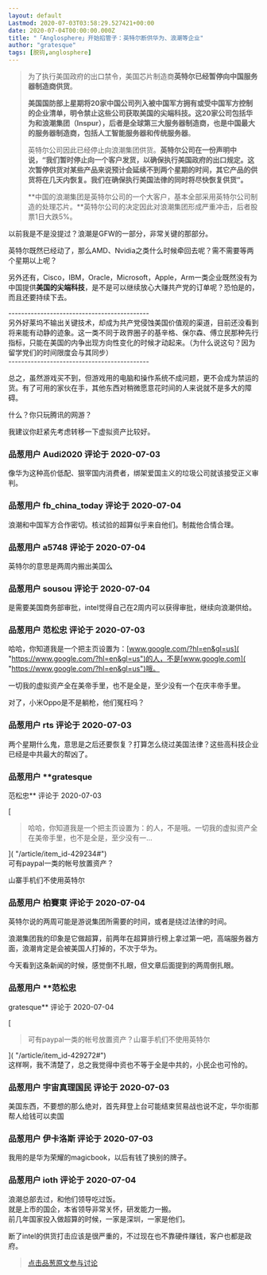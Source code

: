 ```yaml
---
layout: default
Lastmod: 2020-07-03T03:58:29.527421+00:00
date: 2020-07-04T00:00:00.000Z
title: "「Anglosphere」开始掐管子：英特尔断供华为、浪潮等企业"
author: "gratesque"
tags: [脱钩,anglosphere]
---
```


> 为了执行美国政府的出口禁令，美国芯片制造商**英特尔已经暂停向中国服务器制造商供货**。  
>   
> **美国国防部上星期将20家中国公司列入被中国军方拥有或受中国军方控制的企业清单，明令禁止这些公司获取美国的尖端科技。这20家公司包括华为和浪潮集团（Inspur），后者是全球第三大服务器制造商，也是中国最大的服务器制造商，包括人工智能服务器和传统服务器**。  
>   
> 英特尔公司因此已经停止向浪潮集团供货。**英特尔公司在一份声明中说，“我们暂时停止向一个客户发货，以确保执行美国政府的出口规定。这次暂停供货对某些产品来说预计会延续不到两个星期的时间，其它产品的供货将在几天内恢复。我们在确保执行美国法律的同时将尽快恢复供货”。**  
>   
> **中国的浪潮集团是英特尔公司的一个大客户，基本全部采用英特尔公司制造的处理芯片。**英特尔公司的决定因此对浪潮集团形成严重冲击，后者股票1日大跌5%。

  
  
以前我是不是没提过？浪潮是GFW的一部分，非常关键的那部分。  
  
英特尔既然已经动了，那么AMD、Nvidia之类什么时候牵回去呢？需不需要等两个星期以上呢？  
  
另外还有，Cisco，IBM，Oracle，Microsoft，Apple，Arm一类企业既然没有为中国提供**美国的尖端科技**，是不是可以继续放心大赚共产党的订单呢？恐怕是的，而且还要持续下去。  
  
\--------------------------------------------  
另外好莱坞不输出关键技术，却成为共产党侵蚀美国价值观的渠道，目前还没看到将来能有动静的迹象。这一类不同于政界圈子的基辛格、保尔森、傅立民那种先行指标，只能在美国的内争出现方向性变化的时候才动起来。（为什么说这句？因为留学党们的时间限度会与其同步）  
\--------------------------------------------  
  
总之，虽然游戏买不到，但游戏用的电脑和操作系统不成问题，更不会成为禁运的货。有了可用的家伙在手，其他东西对稍微愿意花时间的人来说就不是多大的障碍。  
  
什么？你只玩腾讯的网游？  
  
我建议你赶紧先考虑转移一下虚拟资产比较好。

            
### 品葱用户 **Audi2020** 评论于 2020-07-03
        
像华为这种高价低配、狠宰国内消费者，绑架爱国主义的垃圾公司就该接受正义审判。
        


            
### 品葱用户 **fb_china_today** 评论于 2020-07-04
        
浪潮和中国军方合作密切。核试验的超算似乎来自他们。制裁他合情合理。
        


            
### 品葱用户 **a5748** 评论于 2020-07-04
        
英特尔的意思是两周内搬出美国么
        


            
### 品葱用户 **sousou** 评论于 2020-07-04
        
是需要美国商务部审批，intel觉得自己在2周内可以获得审批，继续向浪潮供给。
        


            
### 品葱用户 **范松忠** 评论于 2020-07-03
        
哈哈，你知道我是一个把主页设置为：[www.google.com/?hl=en&gl=us]( "https://www.google.com/?hl=en&gl=us")的人，不是[www.google.com]( "https://www.google.com/?hl=en&gl=us")哦。  
  
一切我的虚拟资产全在美帝手里，也不是全是，至少没有一个在庆丰帝手里。  
  
对了，小米Oppo是不是躺枪，他们冤枉吗？
        


            
### 品葱用户 **rts** 评论于 2020-07-03
        
两个星期什么鬼，意思是之后还要恢复？打算怎么绕过美国法律？这些高科技企业已经是中共最大的帮凶了。
        


            
### 品葱用户 **gratesque 
范松忠** 评论于 2020-07-03
        
[

> 哈哈，你知道我是一个把主页设置为：的人，不是哦。一切我的虚拟资产全在美帝手里，也不是全是，至少没有一...

]( "/article/item_id-429234#")  
可有paypal一类的帐号放置资产？  
  
山寨手机们不使用英特尔
        


            
### 品葱用户 **柏賽東** 评论于 2020-07-04
        
英特尔说的两周可能是游说集团所需要的时间，或者是绕过法律的时间。  
  
浪潮集团我的印象是它做超算，前两年在超算排行榜上拿过第一吧，高端服务器方面，浪潮肯定是会被美国人打掉的，不次于华为。  
  
今天看到这条新闻的时候，感觉倒不扎眼，但文章后面提到的两周倒扎眼。
        


            
### 品葱用户 **范松忠 
gratesque** 评论于 2020-07-04
        
[

> 可有paypal一类的帐号放置资产？山寨手机们不使用英特尔

]( "/article/item_id-429272#")  
这样啊，我不清楚了，总之我觉得中资也不等于全是中共的，小民企也可怜的。
        


            
### 品葱用户 **宇宙真理国民** 评论于 2020-07-03
        
美国东西，不要想的那么绝对，首先拜登上台可能结束贸易战也说不定，华尔街那帮人给钱可以卖国
        


            
### 品葱用户 **伊卡洛斯** 评论于 2020-07-03
        
我用的是华为荣耀的magicbook，以后有钱了换别的牌子。
        


            
### 品葱用户 **ioth** 评论于 2020-07-04
        
浪潮总部去过，和他们领导吃过饭。  
就是上市的国企，本省领导非常关怀，研发能力一搬。  
前几年国家投入做超算的时候，一家是深圳，一家是他们。  
  
断了intel的供货打击应该是很严重的，不过现在也不靠硬件赚钱，客户也都是政府。
        






> [点击品葱原文参与讨论](https://pincong.rocks/article/21137)

